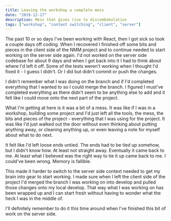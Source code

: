 ```yaml
---
title: Leaving the workshop a complete mess
date: "2019-12-17"
description: Mess that gives rise to discombobulation
tags: ["workshop", "context switching", "client", "server"]
---
```


The past 10 or so days I've been working with React, then I got sick so took a couple days off coding. When I recovered I finished off some bits and pieces in the client side of the NMM project and to continue needed to start working on the server side again. I'd not worked on the server side codebase for about 9 days and when I got back into it I had to think about where I'd left it off. Some of the tests weren't working when I thought I'd fixed it - I guess I didn't. Or I did but didn't commit or push the changes.

I didn't remember what I was doing on the branch and if I'd completed everything that I wanted to so I could merge the branch. I figured I must've completed everything as there didn't seem to be anything else to add and it felt like I could move onto the next part of the project.

What I'm getting at here is it was a bit of a mess. It was like if I was in a workshop, building some project and I'd just left all the tools, the mess, the bits and pieces of the project - everything that I was using for the project. It was like I'd just walked out the door without even thinking about putting anything away, or cleaning anything up, or even leaving a note for myself about what to do next.

It felt like I'd left loose ends untied. The ends had to be tied up somehow, but I didn't know how. At least not straight away. Eventually it came back to me. At least what I believed was the right way to tie it up came back to me. I could've been wrong. Memory is fallible.

This made it harder to switch to the server side context needed to get my brain into gear to start working. I made sure when I left the client side of the project I'd merged the branch I was working on into develop and pulled those changes onto my local develop. That way what I was working on has been wrapped up and I can start fresh without having to wonder what the heck I was in the middle of.

I'll definitely remember to do it this time around when I've finished this bit of work on the server side.